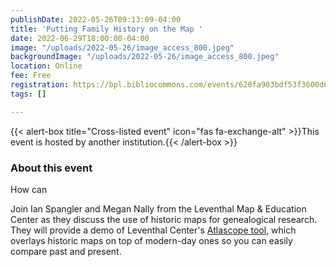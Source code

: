 ```yaml
---
publishDate: 2022-05-26T09:13:09-04:00
title: 'Putting Family History on the Map '
date: 2022-06-29T18:00:00-04:00
image: "/uploads/2022-05-26/image_access_800.jpeg"
backgroundImage: "/uploads/2022-05-26/image_access_800.jpeg"
location: Online
fee: Free
registration: https://bpl.bibliocommons.com/events/620fa903bdf53f3600d6fca8
tags: []

---
```

{{< alert-box title="Cross-listed event" icon="fas fa-exchange-alt" >}}This event is hosted by another institution.{{< /alert-box >}}

### About this event 

How can 

Join Ian Spangler and Megan Nally from the Leventhal Map & Education Center as they discuss the use of historic maps for genealogical research. They will provide a demo of Leventhal Center's [Atlascope tool](https://atlascope.leventhalmap.org/), which overlays historic maps on top of modern-day ones so you can easily compare past and present.
